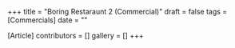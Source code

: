 +++
title = "Boring Restaraunt 2 (Commercial)"
draft = false
tags = [Commercials]
date = ""

[Article]
contributors = []
gallery = []
+++